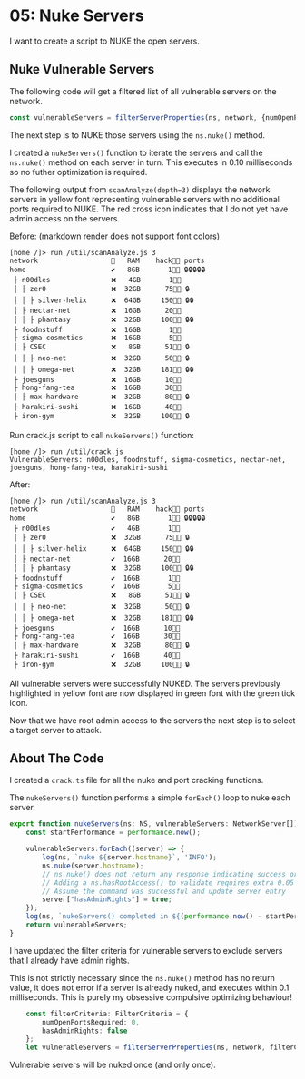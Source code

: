 # 05: Nuke Servers

I want to create a script to NUKE the open servers.

## Nuke Vulnerable Servers

The following code will get a filtered list of all vulnerable servers on the network.

``` typescript
const vulnerableServers = filterServerProperties(ns, network, {numOpenPortsRequired: 0});
```

The next step is to NUKE those servers using the `ns.nuke()` method.

I created a `nukeServers()` function to iterate the servers and call the `ns.nuke()` method on each server in turn. This executes in 0.10 milliseconds so no futher optimization is required.

The following output from `scanAnalyze(depth=3)` displays the network servers in yellow font representing vulnerable servers with no additional ports required to NUKE. The red cross icon indicates that I do not yet have admin access on the servers.

Before: (markdown render does not support font colors)
``` 
[home /]> run /util/scanAnalyze.js 3
network                  🔑   RAM    hack👨‍💻 ports      
home                     ✔️   8GB       1👨‍💻 🔒🔒🔒🔒🔒 
 ├ n00dles               ❌   4GB       1👨‍💻            
 │ ├ zer0                ❌  32GB      75👨‍💻 🔒      
 │ │ ├ silver-helix      ❌  64GB     150👨‍💻 🔒🔒 
 │ ├ nectar-net          ❌  16GB      20👨‍💻            
 │ │ ├ phantasy          ❌  32GB     100👨‍💻 🔒🔒 
 ├ foodnstuff            ❌  16GB       1👨‍💻            
 ├ sigma-cosmetics       ❌  16GB       5👨‍💻            
 │ ├ CSEC                ❌   8GB      51👨‍💻 🔒      
 │ │ ├ neo-net           ❌  32GB      50👨‍💻 🔒      
 │ │ ├ omega-net         ❌  32GB     181👨‍💻 🔒🔒 
 ├ joesguns              ❌  16GB      10👨‍💻            
 ├ hong-fang-tea         ❌  16GB      30👨‍💻            
 │ ├ max-hardware        ❌  32GB      80👨‍💻 🔒      
 ├ harakiri-sushi        ❌  16GB      40👨‍💻            
 ├ iron-gym              ❌  32GB     100👨‍💻 🔒  
```

Run crack.js script to call `nukeServers()` function:

```
[home /]> run /util/crack.js
VulnerableServers: n00dles, foodnstuff, sigma-cosmetics, nectar-net, joesguns, hong-fang-tea, harakiri-sushi
```

After:
```
[home /]> run /util/scanAnalyze.js 3
network                  🔑   RAM    hack👨‍💻 ports      
home                     ✔️   8GB       1👨‍💻 🔒🔒🔒🔒🔒 
 ├ n00dles               ✔️   4GB       1👨‍💻            
 │ ├ zer0                ❌  32GB      75👨‍💻 🔒      
 │ │ ├ silver-helix      ❌  64GB     150👨‍💻 🔒🔒 
 │ ├ nectar-net          ✔️  16GB      20👨‍💻            
 │ │ ├ phantasy          ❌  32GB     100👨‍💻 🔒🔒 
 ├ foodnstuff            ✔️  16GB       1👨‍💻            
 ├ sigma-cosmetics       ✔️  16GB       5👨‍💻            
 │ ├ CSEC                ❌   8GB      51👨‍💻 🔒      
 │ │ ├ neo-net           ❌  32GB      50👨‍💻 🔒      
 │ │ ├ omega-net         ❌  32GB     181👨‍💻 🔒🔒 
 ├ joesguns              ✔️  16GB      10👨‍💻            
 ├ hong-fang-tea         ✔️  16GB      30👨‍💻            
 │ ├ max-hardware        ❌  32GB      80👨‍💻 🔒      
 ├ harakiri-sushi        ✔️  16GB      40👨‍💻            
 ├ iron-gym              ❌  32GB     100👨‍💻 🔒
 ```

All vulnerable servers were successfully NUKED. The servers previously highlighted in yellow font are now displayed in green font with the green tick icon.

Now that we have root admin access to the servers the next step is to select a target server to attack.

## About The Code

I created a `crack.ts` file for all the nuke and port cracking functions. 

The `nukeServers()` function performs a simple `forEach()` loop to nuke each server.

``` typescript
export function nukeServers(ns: NS, vulnerableServers: NetworkServer[]): NetworkServer[] {
    const startPerformance = performance.now();

    vulnerableServers.forEach((server) => {
        log(ns, `nuke ${server.hostname}`, 'INFO'); 
        ns.nuke(server.hostname);
        // ns.nuke() does not return any response indicating success or fail
        // Adding a ns.hasRootAccess() to validate requires extra 0.05 GB RAM
        // Assume the command was successful and update server entry
        server["hasAdminRights"] = true;
    });
    log(ns, `nukeServers() completed in ${(performance.now() - startPerformance).toFixed(2)} milliseconds`, "SUCCESS");
    return vulnerableServers;
}
```

I have updated the filter criteria for vulnerable servers to exclude servers that I already have admin rights.

This is not strictly necessary since the `ns.nuke()` method has no return value, it does not error if a server is already nuked, and executes within 0.1 milliseconds. This is purely my obsessive compulsive optimizing behaviour!


``` typescript
    const filterCriteria: FilterCriteria = {
        numOpenPortsRequired: 0,
        hasAdminRights: false
    };
    let vulnerableServers = filterServerProperties(ns, network, filterCriteria);
```

Vulnerable servers will be nuked once (and only once).
